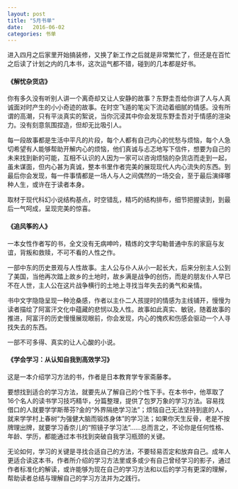 ```yaml
---
layout: post
title: "5月书单"
date:   2016-06-02
categories: 书单
---
```


进入四月之后家里开始搞装修，又换了新工作之后就是非常繁忙了，但还是在百忙之后读了计划之内的几本书，这次运气都不错，碰到的几本都是好书。

#### 《解忧杂货店》
你有多久没有听别人讲一个离奇却又让人安静的故事？东野圭吾给你讲了人与人真诚面对时产生的小小奇迹的故事。在时空飞遁的笔尖下流动着细腻的情感。没有所谓的高潮，只有平淡真实的絮说，当你沉浸其中你会发现东野圭吾对于情感的渲染力。没有刻意氛围捏造，但却无比吸引人。

每一段故事都是生活中平凡的片段，每个人都有自己内心的忧愁与烦恼，每个人急切希望有人能够帮助开解内心的烦恼，他们真诚与忐忑地写下信件，想要为自己的未来找到新的可能，互相不认识的人因为一家可以咨询烦恼的杂货店而走到一起，虽未谋面，但内心甚为真诚，整本书里作者完美的展现现代人内心流失的东西。到最后你会发现，每一件事情都是一场人与人之间偶然的一场交会，至于最后演绎哪种人生，或许在于读者本身。

取材于现代科幻小说结构基点，时空错乱，精巧的结构排布，细节把握读到，到最后一气呵成，呈现完美的惊喜。

#### 《追风筝的人》
一本女性作者写的书，全文没有无病呻吟，精炼的文字勾勒普通中东的家庭与友谊，背叛和救赎，不可不看的人性之作。

一部中东的历史景观与人性故事。主人公与仆人从小一起长大，后来分别主人公到了美国，当他再次踏上故乡的土地时，故乡满是战争的创伤，而是的朋友仆人早已不在人世，主人公在这片战争横行的土地上寻找当年失去的勇气和亲情。

书中文字隐隐呈现一种沧桑感，作者以主仆二人孩提时的情感为主线铺开，慢慢为读者描绘了阿富汗文化中蕴藏的悲悯以及人性。故事如此真实、敏锐，随着故事的推进，阿富汗的历史慢慢展现眼前，你会发现，内心的愧疚和伤感会驱动一个人寻找失去的东西。

一部不可多得、真实的让人心酸的小说。

#### 《学会学习：从认知自我到高效学习》
这是一本介绍学习方法的书，作者是日本教育学专家斋藤孝。

要想找到适合的学习方法，就要先从了解自己的个性下手。在本书中，他萃取了16个名人的读书学习技巧精华，分篇整理，提供了包罗万象的学习方法。容易找借口的人就要学学斯蒂芬?金的“外界隔绝学习法”；烦恼自己无法坚持到底的人，就来学学村上春树“为强健大脑而锻炼身体”的学习法；如果你天生反骨，老是不按牌理出牌，就要学习香奈儿的“照镜子学习法”……总而言之，不论你是任何性格、年龄、学历，都能通过本书找到突破自我学习瓶颈的关键。

无论如何，学习的关键是寻找合适自己的方法，不要轻易否定和放弃自己。成年人更适合读这本书，作者所介绍的学习方法里或多或少有自己曾经学习的影子，通过作者标准化的解读，或许能够为现在自己的学习方法和以后的学习有更深的理解，帮助读者总结与理解自己的学习方法并为之践行。